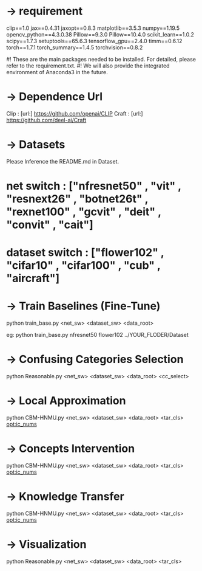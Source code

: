 # -> requirement
clip==1.0
jax==0.4.31
jaxopt==0.8.3
matplotlib==3.5.3
numpy==1.19.5
opencv_python==4.3.0.38
Pillow==9.3.0
Pillow==10.4.0
scikit_learn==1.0.2
scipy==1.7.3
setuptools==65.6.3
tensorflow_gpu==2.4.0
timm==0.6.12
torch==1.7.1
torch_summary==1.4.5
torchvision==0.8.2

#! These are the main packages needed to be installed. For detailed, please refer to the requirement.txt.
#! We will also provide the integrated environment of Anaconda3 in the future.

# -> Dependence Url
Clip  : [url:] https://github.com/openai/CLIP
Craft : [url:] https://github.com/deel-ai/Craft

# -> Datasets
Please Inference the README.md in Dataset.

# net switch : ["nfresnet50" , "vit" , "resnext26" , "botnet26t" , "rexnet100" , "gcvit" , "deit" , "convit" , "cait"]
# dataset switch : ["flower102" , "cifar10" , "cifar100" , "cub" , "aircraft"]

# -> Train Baselines (Fine-Tune)
python train_base.py <net_sw> <dataset_sw> <data_root>

eg: python train_base.py nfresnet50 flower102 ../YOUR_FLODER/Dataset

# -> Confusing Categories Selection
python Reasonable.py <net_sw> <dataset_sw> <data_root> <cc_select>

# -> Local Approximation
python CBM-HNMU.py <net_sw> <dataset_sw> <data_root> <ap> <tar_cls> <opt:ic_nums>

# -> Concepts Intervention
python CBM-HNMU.py <net_sw> <dataset_sw> <data_root> <ci> <tar_cls> <opt:ic_nums>

# -> Knowledge Transfer 
python CBM-HNMU.py <net_sw> <dataset_sw> <data_root> <kt> <tar_cls> <opt:ic_nums>

# -> Visualization
python Reasonable.py <net_sw> <dataset_sw> <data_root> <reasonable> <tar_cls> 
